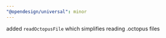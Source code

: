 ```yaml
---
"@opendesign/universal": minor
---
```


added `readOctopusFile` which simplifies reading .octopus files
